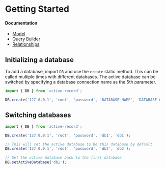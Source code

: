 # Getting Started


#### Documentation

- [Model](Model.md)
- [Query Builder](QueryBuilder.md)
- [Relationships](Relationships.md)


## Initializing a database

To add a database, import ```DB``` and use the ```create``` static method. This can be called multiple times with
different databases. The active database can be switched by specifying a database connection name as the 5th
parameter.

```typescript
import { DB } from 'active-record';

DB.create('127.0.0.1', 'root', 'password', 'DATABASE NAME', 'DATABASE CONNECTION NAME');
```


## Switching databases

```typescript
import { DB } from 'active-record';

DB.create('127.0.0.1', 'root', 'password', 'db1', 'db1');

// This will set the active database to be this database by default
DB.create('127.0.0.1', 'root', 'password', 'db2', 'db2');

// Set the active database back to the first database
DB.setActiveDatabase('db1');
```
